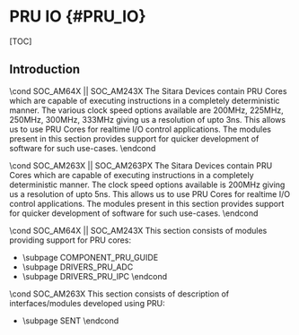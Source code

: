 # PRU IO {#PRU_IO}

[TOC]

## Introduction

\cond SOC_AM64X || SOC_AM243X
The Sitara Devices contain PRU Cores which are capable of executing instructions in a completely deterministic manner. The various clock speed options available are 200MHz, 225MHz, 250MHz, 300MHz, 333MHz giving us a resolution of upto 3ns. This allows us to use PRU Cores for realtime I/O control applications. The modules present in this section provides support for quicker development of software for such use-cases.
\endcond

\cond SOC_AM263X || SOC_AM263PX
The Sitara Devices contain PRU Cores which are capable of executing instructions in a completely deterministic manner. The clock speed options available is 200MHz giving us a resolution of upto 5ns. This allows us to use PRU Cores for realtime I/O control applications. The modules present in this section provides support for quicker development of software for such use-cases.
\endcond



\cond SOC_AM64X || SOC_AM243X
This section consists of modules providing support for PRU cores:
- \subpage COMPONENT_PRU_GUIDE
- \subpage DRIVERS_PRU_ADC
- \subpage DRIVERS_PRU_IPC
\endcond

\cond SOC_AM263X
This section consists of description of interfaces/modules developed using PRU:
- \subpage SENT
\endcond